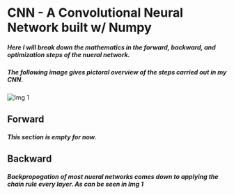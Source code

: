 # CNN - A Convolutional Neural Network built w/ Numpy
##### Here I will break down the mathematics in the forward, backward, and optimization steps of the nueral network.
##### The following image gives pictoral overview of the steps carried out in my CNN.
![Img 1](https://cdn-images-1.medium.com/max/2600/1*XbuW8WuRrAY5pC4t-9DZAQ.jpeg)


## Forward
##### This section is empty for now.


## Backward
##### Backpropogation of most nueral networks comes down to applying the chain rule every layer. As can be seen in **Img 1**
